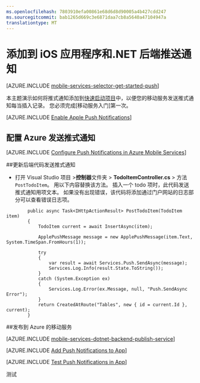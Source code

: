 ```yaml
---
ms.openlocfilehash: 7803910efa00861e68d6d8d90005a4b427cdd247
ms.sourcegitcommit: bab1265d669c3e6871daa7cb8a5640a47104947a
translationtype: MT
---
```

<properties
    pageTitle="添加到应用程序 (iOS) 推送通知 |.NET 后端"
    description="了解如何使用 Azure 移动服务于 iOS 应用程序发送推式通知。"
    services="mobile-services,notification-hubs"
    documentationCenter="ios"
    manager="dwrede"
    editor=""
    authors="krisragh"/>

<tags
    ms.service="mobile-services"
    ms.workload="mobile"
    ms.tgt_pltfrm="ios"
    ms.devlang="objective-c"
    ms.topic="article"
    ms.date="06/16/2015"
    ms.author="krisragh"/>


# 添加到 iOS 应用程序和.NET 后端推送通知

[AZURE.INCLUDE [mobile-services-selector-get-started-push](../../includes/mobile-services-selector-get-started-push.md)]

本主题演示如何将推式通知添加到[快速启动项目](mobile-services-dotnet-backend-ios-get-started.md)中，以便您的移动服务发送推式通知每当插入记录。 您必须完成[移动服务入门]第一次。

[AZURE.INCLUDE [Enable Apple Push Notifications](../../includes/enable-apple-push-notifications.md)]

## <a id="configure"></a>配置 Azure 发送推式通知

[AZURE.INCLUDE [Configure Push Notifications in Azure Mobile Services](../../includes/mobile-services-apns-configure-push.md)]

##<a id="update-server"></a>更新后端代码发送推式通知

* 打开 Visual Studio 项目 >**控制器**文件夹 > **TodoItemController.cs** > 方法`PostTodoItem`。 用以下内容替换该方法。 插入一个 todo 项时，此代码发送推式通知用项文本。 如果没有出现错误，该代码将添加通过门户网站的日志部分可以查看错误日志项。


```
        public async Task<IHttpActionResult> PostTodoItem(TodoItem item)
        {
            TodoItem current = await InsertAsync(item);

            ApplePushMessage message = new ApplePushMessage(item.Text, System.TimeSpan.FromHours(1));

            try
            {
                var result = await Services.Push.SendAsync(message);
                Services.Log.Info(result.State.ToString());
            }
            catch (System.Exception ex)
            {
                Services.Log.Error(ex.Message, null, "Push.SendAsync Error");
            }
            return CreatedAtRoute("Tables", new { id = current.Id }, current);
        }
```

##<a name="publish-the-service"></a>发布到 Azure 的移动服务

[AZURE.INCLUDE [mobile-services-dotnet-backend-publish-service](../../includes/mobile-services-dotnet-backend-publish-service.md)]

[AZURE.INCLUDE [Add Push Notifications to App](../../includes/add-push-notifications-to-app.md)]

[AZURE.INCLUDE [Test Push Notifications in App](../../includes/test-push-notifications-in-app.md)]

<!-- Anchors.  -->
[生成证书签名请求]: #certificates
[注册您的应用程序并启用推式通知]: #register
[创建应用程序设置的配置文件]: #profile
[配置移动服务]: #configure
[更新脚本发送推式通知]: #update-scripts
[向应用程序添加推式通知]: #add-push
[插入数据接收通知]: #test
[测试针对手机信息发布服务应用程序]: #test-app
[下一步行动]:#next-steps
[下载本地服务]: #download-the-service-locally
[测试移动服务]: #test-the-service
[发布到 Azure 的移动服务]: #publish-mobile-service

<!-- Images. -->
[5]: ./media/mobile-services-ios-get-started-push/mobile-services-ios-push-step5.png
[6]: ./media/mobile-services-ios-get-started-push/mobile-services-ios-push-step6.png
[7]: ./media/mobile-services-ios-get-started-push/mobile-services-ios-push-step7.png

[9]: ./media/mobile-services-ios-get-started-push/mobile-services-ios-push-step9.png
[10]: ./media/mobile-services-ios-get-started-push/mobile-services-ios-push-step10.png
[17]: ./media/mobile-services-ios-get-started-push/mobile-services-ios-push-step17.png
[18]: ./media/mobile-services-ios-get-started-push/mobile-services-selection.png
[19]: ./media/mobile-services-ios-get-started-push/mobile-push-tab-ios.png
[20]: ./media/mobile-services-ios-get-started-push/mobile-push-tab-ios-upload.png
[21]: ./media/mobile-services-ios-get-started-push/mobile-portal-data-tables.png
[22]: ./media/mobile-services-ios-get-started-push/mobile-insert-script-push2.png
[23]: ./media/mobile-services-ios-get-started-push/mobile-quickstart-push1-ios.png
[24]: ./media/mobile-services-ios-get-started-push/mobile-quickstart-push2-ios.png
[25]: ./media/mobile-services-ios-get-started-push/mobile-quickstart-push3-ios.png
[26]: ./media/mobile-services-ios-get-started-push/mobile-quickstart-push4-ios.png
[28]: ./media/mobile-services-ios-get-started-push/mobile-services-ios-push-step18.png

[101]: ./media/mobile-services-ios-get-started-push/mobile-services-ios-push-01.png
[102]: ./media/mobile-services-ios-get-started-push/mobile-services-ios-push-02.png
[103]: ./media/mobile-services-ios-get-started-push/mobile-services-ios-push-03.png
[104]: ./media/mobile-services-ios-get-started-push/mobile-services-ios-push-04.png
[105]: ./media/mobile-services-ios-get-started-push/mobile-services-ios-push-05.png
[106]: ./media/mobile-services-ios-get-started-push/mobile-services-ios-push-06.png
[107]: ./media/mobile-services-ios-get-started-push/mobile-services-ios-push-07.png
[108]: ./media/mobile-services-ios-get-started-push/mobile-services-ios-push-08.png

[110]: ./media/mobile-services-ios-get-started-push/mobile-services-ios-push-10.png
[111]: ./media/mobile-services-ios-get-started-push/mobile-services-ios-push-11.png
[112]: ./media/mobile-services-ios-get-started-push/mobile-services-ios-push-12.png
[113]: ./media/mobile-services-ios-get-started-push/mobile-services-ios-push-13.png
[114]: ./media/mobile-services-ios-get-started-push/mobile-services-ios-push-14.png
[115]: ./media/mobile-services-ios-get-started-push/mobile-services-ios-push-15.png
[116]: ./media/mobile-services-ios-get-started-push/mobile-services-ios-push-16.png
[117]: ./media/mobile-services-ios-get-started-push/mobile-services-ios-push-17.png

<!-- URLs. -->
[安装 Xcode]: https://go.microsoft.com/fwLink/p/?LinkID=266532
[iOS 资源调配门户]: http://go.microsoft.com/fwlink/p/?LinkId=272456
[移动服务 iOS SDK]: https://go.microsoft.com/fwLink/p/?LinkID=266533
[苹果推送通知服务]: http://go.microsoft.com/fwlink/p/?LinkId=272584
[开始使用移动服务]: mobile-services-dotnet-backend-ios-get-started.md
[Azure 的管理门户]: https://manage.windowsazure.com/
[apns 对象]: http://go.microsoft.com/fwlink/p/?LinkId=272333

[有关数据入门]: mobile-services-dotnet-backend-ios-get-started-data.md
[开始使用身份验证]: mobile-services-dotnet-backend-ios-get-started-users.md
[对经过身份验证的用户发送推式通知]: mobile-services-dotnet-backend-ios-push-notifications-app-users.md
[移动服务目标-C 帮助概念参考]: mobile-services-windows-dotnet-how-to-use-client-library.md
[什么是通知集线器？]: ../notification-hubs-overview.md
[将广播的通知发送到订阅服务器]: ../notification-hubs-ios-send-breaking-news.md
[将基于模板的通知发送到订阅服务器]: ../notification-hubs-ios-send-localized-breaking-news.md

测试
